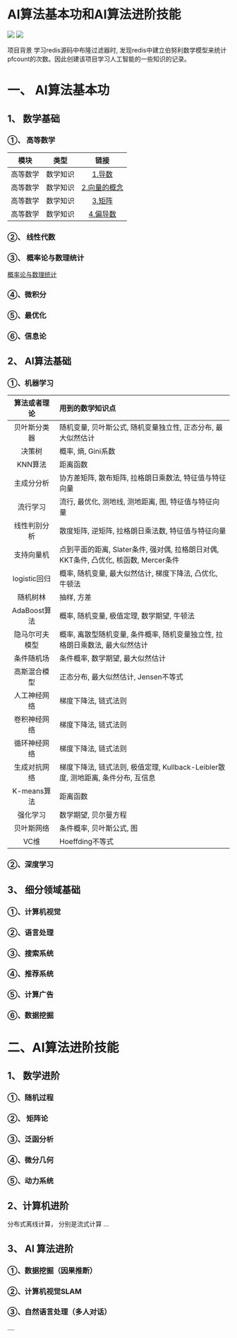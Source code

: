 # AI算法基本功和AI算法进阶技能


[![](https://img.shields.io/badge/zhihu-%E7%9F%A5%E4%B9%8E-blue)](https://www.zhihu.com/people/chensong-1-90)
[![](https://img.shields.io/badge/csdn-CSDN-red)](https://blog.csdn.net/Poisx)


项目背景 学习redis源码中布隆过滤器时, 发现redis中建立伯努利数学模型来统计pfcount的次数。因此创建该项目学习人工智能的一些知识的记录。

# 一、 AI算法基本功

## 1、 数学基础

### ①、 高等数学

|模块|类型|链接|
|:--:|:--:|:--:|
|高等数学|数学知识|[1.导数](https://github.com/chensongpoixs/cartificial_intelligence/blob/master/mathematics/1.%E5%AF%BC%E6%95%B0.ipynb "1.导数")|
|高等数学|数学知识|[2.向量的概念](https://github.com/chensongpoixs/cartificial_intelligence/blob/master/mathematics/2.%E5%90%91%E9%87%8F%E7%9A%84%E6%A6%82%E5%BF%B5.ipynb "2.向量的概念")|
|高等数学|数学知识|[3.矩阵](https://github.com/chensongpoixs/cartificial_intelligence/blob/master/mathematics/3.%E7%9F%A9%E9%98%B5.ipynb "3.矩阵")|
|高等数学|数学知识|[4.偏导数](https://github.com/chensongpoixs/cartificial_intelligence/blob/master/mathematics/4.%E5%81%8F%E5%AF%BC%E6%95%B0.ipynb "4.偏导数")|


### ②、 线性代数

### ③、 概率论与数理统计

[概率论与数理统计](https://chensongpoixs.github.io/cartificial_intelligence/mathematics/%E6%A6%82%E7%8E%87%E8%AE%BA%E4%B8%8E%E6%95%B0%E7%90%86%E7%BB%9F%E8%AE%A1/ "概率论与数理统计")

### ④、微积分

### ⑤、最优化

### ⑥、信息论

## 2、 AI算法基础

### ①、机器学习 


|算法或者理论|用到的数学知识点|
|:--:|:--|
|贝叶斯分类器|随机变量, 贝叶斯公式, 随机变量独立性, 正态分布, 最大似然估计|
|决策树|概率, 熵, Gini系数|
|KNN算法|距离函数|
|主成分分析|协方差矩阵, 散布矩阵, 拉格朗日乘数法, 特征值与特征向量|
|流行学习|流行, 最优化, 测地线, 测地距离, 图, 特征值与特征向量|
|线性判别分析|散度矩阵, 逆矩阵, 拉格朗日乘法数, 特征值与特征向量|
|支持向量机|点到平面的距离, Slater条件, 强对偶, 拉格朗日对偶, KKT条件, 凸优化, 核函数, Mercer条件|
|logistic回归|概率, 随机变量, 最大似然估计, 梯度下降法, 凸优化, 牛顿法|
|随机树林|抽样, 方差|
|AdaBoost算法|概率, 随机变量, 极值定理, 数学期望, 牛顿法|
|隐马尔可夫模型|概率, 离散型随机变量, 条件概率, 随机变量独立性, 拉格朗日乘数法, 最大似然估计|
|条件随机场|条件概率, 数学期望, 最大似然估计|
|高斯混合模型|正态分布, 最大似然估计, Jensen不等式|
|人工神经网络|梯度下降法, 链式法则|
|卷积神经网络|梯度下降法, 链式法则|
|循环神经网络|梯度下降法, 链式法则|
|生成对抗网络|梯度下降法, 链式法则, 极值定理, Kullback-Leibler散度, 测地距离, 条件分布, 互信息|
|K-means算法|距离函数|
|强化学习|数学期望, 贝尔曼方程|
|贝叶斯网络|条件概率, 贝叶斯公式, 图|
|VC维|Hoeffding不等式|


### ②、深度学习

## 3、 细分领域基础 


### ①、计算机视觉

### ②、语言处理

### ③、搜索系统

### ④、推荐系统

### ⑤、计算广告

### ⑥、数据挖掘

# 二、AI算法进阶技能

## 1、 数学进阶 

### ①、随机过程

### ②、 矩阵论

### ③、泛函分析

### ④、微分几何

### ⑤、动力系统

## 2、计算机进阶

分布式离线计算， 分别是流式计算 ...

## 3、 AI 算法进阶 

### ①、数据挖掘（因果推断）

### ②、计算机视觉SLAM

### ③、自然语言处理（多人对话）

....
